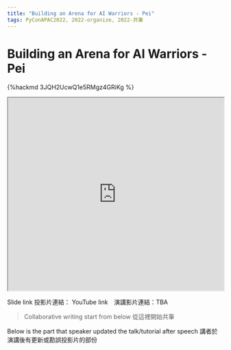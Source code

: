```yaml
---
title: "Building an Arena for AI Warriors - Pei"
tags: PyConAPAC2022, 2022-organize, 2022-共筆
---
```


# Building an Arena for AI Warriors - Pei

{%hackmd 3JQH2UcwQ1e5RMgz4GRiKg %}

<iframe src=https://app.sli.do/event/8GNQNQGS5N4w7C8xhN1afw height=450 width=100%></iframe>


Slide link 投影片連結：
YouTube link　演講影片連結：TBA

> Collaborative writing start from below 
> 從這裡開始共筆 

Below is the part that speaker updated the talk/tutorial after speech
講者於演講後有更新或勘誤投影片的部份